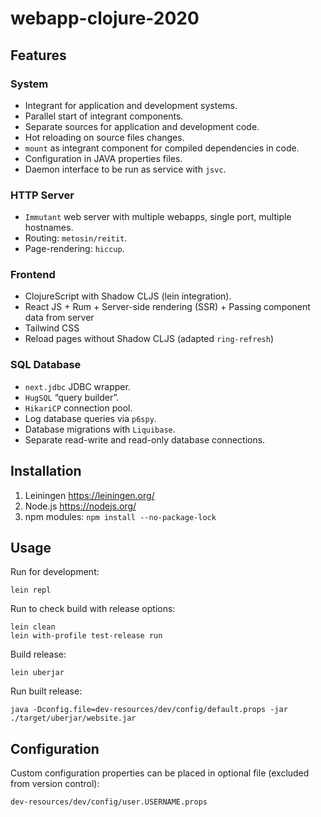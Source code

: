 # webapp-clojure-2020

## Features

### System

- Integrant for application and development systems.
- Parallel start of integrant components.
- Separate sources for application and development code.
- Hot reloading on source files changes.
- `mount` as integrant component for compiled dependencies in code.
- Configuration in JAVA properties files.
- Daemon interface to be run as service with `jsvc`.  

### HTTP Server

- `Immutant` web server with multiple webapps, single port, multiple hostnames.
- Routing: `metosin/reitit`.
- Page-rendering: `hiccup`.

### Frontend

- ClojureScript with Shadow CLJS (lein integration).
- React JS + Rum + Server-side rendering (SSR) + Passing component data from server
- Tailwind CSS
- Reload pages without Shadow CLJS (adapted `ring-refresh`)

### SQL Database

- `next.jdbc` JDBC wrapper.
- `HugSQL` “query builder”.
- `HikariCP` connection pool.
- Log database queries via `p6spy`.
- Database migrations with `Liquibase`.
- Separate read-write and read-only database connections. 

## Installation

1. Leiningen https://leiningen.org/
2. Node.js https://nodejs.org/
3. npm modules: `npm install --no-package-lock`

## Usage

Run for development:

    lein repl

Run to check build with release options:

    lein clean
    lein with-profile test-release run

Build release:

    lein uberjar
    
Run built release:

    java -Dconfig.file=dev-resources/dev/config/default.props -jar ./target/uberjar/website.jar

## Configuration

Custom configuration properties can be placed in optional file (excluded from version control):

    dev-resources/dev/config/user.USERNAME.props
